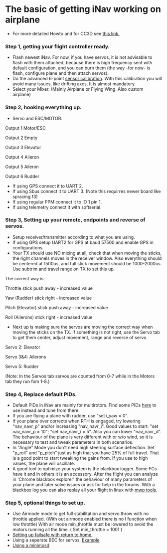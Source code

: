 # The basic of getting iNav working on airplane

* For more detailed Howto and for CC3D see [this link.](https://github.com/iNavFlight/inav/wiki/Howto:-CC3D-flight-controller,-minimOSD-and-GPS-for-fixed-wing#howto-setup-inav-for-fixed-wing)

### Step 1, getting your flight controller ready.

* Flash newest iNav. For now, if you have servos, it is not advisable to flash with them attached, because there is high frequency sent with default configuration, and you can burn them (the way -for now- is flash, configure plane and then attach servos).
* Do the advanced 6-point [sensor calibration](https://github.com/iNavFlight/inav/wiki/4.-Sensor-calibration). With this calibration you will avoid many issues, like drifting axes. It is almost mandatory.
* Select your Mixer. (Mainly Airplane or Flying Wing. Also custom airplane)


### Step 2, hooking everything up.

* Servo and ESC/MOTOR. 

Output 1 Motor/ESC

Output 2 Empty

Output 3 Elevator

Output 4 Aileron

Output 5 Aileron

Output 6 Rudder

* If using GPS connect it to UART 2.
* If using Sbus connect it to UART 3. (Note this requirres newer board like spracing f3)
* If using regular PPM connect it to IO 1 pin 1.
* If using telemetry connect it with softserial.

### Step 3, Setting up your remote, endpoints and reverse of servos.

* Setup receiver/transmitter according to what you are using.
* If using GPS setup UART2 for GPS at baud 57500 and enable GPS in configurations.
* Your TX should use NO mixing at all, check that when moving the sticks, the right channels moves in the receiver window. Also everything should be centered at 1500us, and full stick movement should be 1000-2000us. Use subtrim and travel range on TX to set this up. 

The correct way is:

Throttle stick push away - increased value

Yaw (Rudder) stick right - increased value

Pitch (Elevator) stick push away - increased value

Roll (Ailerons) stick right - increased value

* Next up is making sure the servos are moving the correct way when moving the sticks on the TX. If something is not right, use the Servo tab to get them center, adjust movement, range and reverse of servo.

Servo 2: Elevator

Servo 3&4: Ailerons

Servo 5: Rudder

(Note: In the Servos tab servos are counted from 0-7 while in the Motors tab they run fom 1-8.)

### Step 4, Replace default PIDs.

* Default PIDs in iNav are mainly for multirotors. Find some PIDs [here](https://github.com/iNavFlight/inav/wiki/Tested-PID-values-on-different-types-of-aircrafts#fixed-wing) to use instead and tune from there.
* If you are flying a plane with rudder, use "set i_yaw = 0".
* If your plane over corrects when RTH is engaged, try lowering "nav_navr_p" and/or increasing "nav_navr_i". Good values to start: "set nav_navr_p = 10"; "set nav_navr_i = 5". Also you can lower "nav_navr_d". The behaviour of the plane is very different with or w/o wind, so it is necessary to test and tweak parameters in both scenarios.
* In "Angle" Mode you don't need high steering surface deflection. Set "p_roll" and "p_pitch" just as high that you have 25% of full travel. That is a good point to start tweaking the gains from. If you use to high values, the plane will oscillate.
* A good tool to optimize your system is the blackbox logger. Some FCs have it and in others it is an accessory. After the flight you can analyze in 'Chrome blackbox explorer' the behaviour of many parameters of your plane and later solve issues or ask for help in the forums. With a blackbox log you can also replay all your flight in linux with [mwp tools](https://github.com/stronnag/mwptools).


### Step 5, optional things to set up.

* Use Airmode mode to get full stabilitation and servo throw with no throttle applied. (With out airmode enabled there is no I function when low throttle) With air mode min_throttle must be lowered to avoid the motors running all the time. ( Set min_throttle = 1001 )
* [Setting up failsafe with return to home.](https://github.com/iNavFlight/inav/wiki/9.-Failsafe#setting-up-failsafe-with-return-to-home)
* Using a seperate BEC for servos. [Example](https://github.com/iNavFlight/inav/wiki/Howto:-CC3D-flight-controller,-minimOSD-and-GPS-for-fixed-wing#recommended-power-layout)
* [Using a minimosd](https://github.com/iNavFlight/inav/wiki/Howto:-CC3D-flight-controller,-minimOSD-and-GPS-for-fixed-wing#osd-setup)

